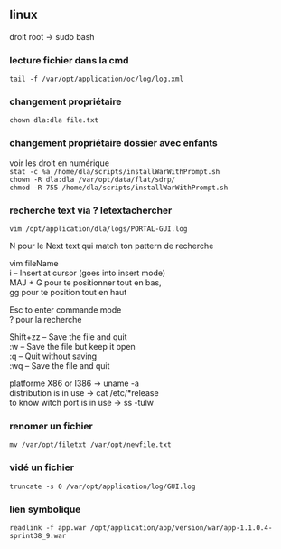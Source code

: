 
## linux

droit root -> sudo bash

### lecture fichier dans la cmd

`tail -f /var/opt/application/oc/log/log.xml`

### changement propriétaire

`chown dla:dla file.txt`

### changement propriétaire dossier avec enfants

voir les droit en numérique  
`stat -c %a /home/dla/scripts/installWarWithPrompt.sh`  
`chown -R dla:dla /var/opt/data/flat/sdrp/`  
`chmod -R 755 /home/dla/scripts/installWarWithPrompt.sh`  

### recherche text via ? letextachercher

`vim /opt/application/dla/logs/PORTAL-GUI.log`  

N pour le Next text qui match ton pattern de recherche  

vim fileName  
i – Insert at cursor (goes into insert mode)  
MAJ + G pour te positionner tout en bas,  
gg pour te position tout en haut  

Esc to enter commande mode  
? pour la recherche  

Shift+zz – Save the file and quit  
:w – Save the file but keep it open  
:q – Quit without saving  
:wq – Save the file and quit  

platforme X86 or I386 -> uname -a  
distribution is in use -> cat /etc/*release  
to know witch port is in use -> ss -tulw  

### renomer un fichier 

`mv /var/opt/filetxt /var/opt/newfile.txt`

### vidé un fichier

`truncate -s 0 /var/opt/application/log/GUI.log`

### lien symbolique

`readlink -f app.war /opt/application/app/version/war/app-1.1.0.4-sprint38_9.war`
